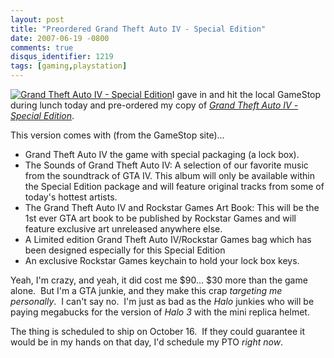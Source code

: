 ```yaml
---
layout: post
title: "Preordered Grand Theft Auto IV - Special Edition"
date: 2007-06-19 -0800
comments: true
disqus_identifier: 1219
tags: [gaming,playstation]
---
```

[![Grand Theft Auto IV - Special
Edition](http://ecx.images-amazon.com/images/I/51hXYswZDHL._SL220.jpg)](http://www.gamestop.com/product.asp?product%5Fid=200338)I
gave in and hit the local GameStop during lunch today and pre-ordered my
copy of *[Grand Theft Auto IV - Special
Edition](http://www.gamestop.com/product.asp?product%5Fid=200338)*.

This version comes with (from the GameStop site)...

- Grand Theft Auto IV the game with special packaging (a lock box).
- The Sounds of Grand Theft Auto IV: A selection of our favorite music
    from the soundtrack of GTA IV. This album will only be available
    within the Special Edition package and will feature original tracks
    from some of today's hottest artists.
- The Grand Theft Auto IV and Rockstar Games Art Book: This will be
    the 1st ever GTA art book to be published by Rockstar Games and will
    feature exclusive art unreleased anywhere else.
- A Limited edition Grand Theft Auto IV/Rockstar Games bag which has
    been designed especially for this Special Edition
- An exclusive Rockstar Games keychain to hold your lock box keys.

Yeah, I'm crazy, and yeah, it did cost me $90... $30 more than the
game alone.  But I'm a GTA junkie, and they make this crap *targeting me
personally*.  I can't say no.  I'm just as bad as the *Halo* junkies who
will be paying megabucks for the version of *Halo 3* with the mini
replica helmet.

The thing is scheduled to ship on October 16.  If they could guarantee
it would be in my hands on that day, I'd schedule my PTO *right now*.
